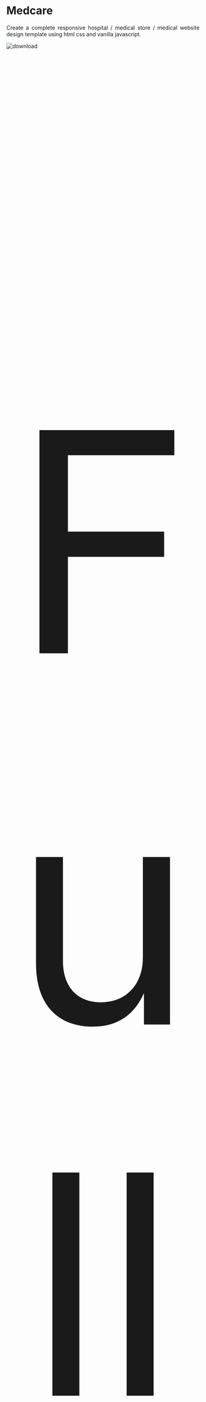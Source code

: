 # Medcare
<p style="text-align: justify;"  align="center">Create a complete responsive hospital / medical store / medical website design template using html css and vanilla javascript.</p>


![download](https://user-images.githubusercontent.com/71099757/131668021-9e24f2e9-c554-43a9-b4e1-c97a3e102439.png)

<p style="font-size:50rem;" align="center" >Full Web Page</p>

![Web capture_1-9-2021_18047_medcare-hospital netlify app](https://user-images.githubusercontent.com/71099757/131667998-dd8a1a92-1373-4d29-b3ee-8260a4bb6a1e.jpeg)


<p style="text-align: justify;" align="center">The main feature of this website are:

✔ responsive header section using flexbox.

✔ responsive home section using css flexbox.

✔ responsive count box section using css grid.

✔ responsive services box section using css grid.

✔ responsive about section using css flexbox.

✔ responsive team card section using css grid.

✔ responsive contact / booking form section using css flexbox.

✔ responsive testimonial / review card section using css grid.

✔ responsive blogs / post / news box section using css grid.

✔ responsive footer section using css grid.</p>

<p align="center" >If you like it than don't forget to hit the APPRECIATE button also!</p>

<p align="center" >Show some ❤️ by starring some of the repositories!</p>

#   m e d c a r e - H o s b i t a l  
 #   m e d c a r e - H o s b i t a l  
 #   m e d c a r e - h o s b i t a  
 #   m e d c a r e - h o s b i t a  
 